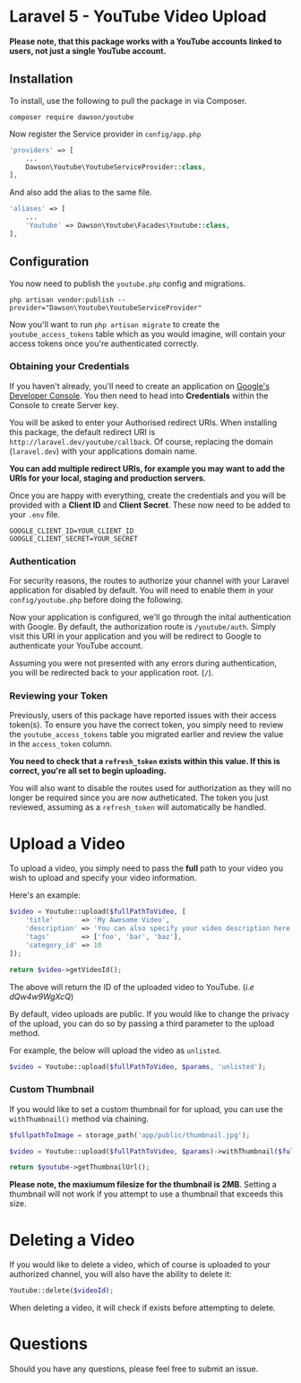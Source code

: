 # Laravel 5 - YouTube Video Upload

**Please note, that this package works with a YouTube accounts linked to users, not just a single YouTube account.**

## Installation

To install, use the following to pull the package in via Composer.

```
composer require dawson/youtube
```

Now register the Service provider in `config/app.php`

```php
'providers' => [
    ...
    Dawson\Youtube\YoutubeServiceProvider::class,
],
```

And also add the alias to the same file.

```php
'aliases' => [
    ...
    'Youtube' => Dawson\Youtube\Facades\Youtube::class,
],
```

## Configuration

You now need to publish the `youtube.php` config and migrations.

```
php artisan vendor:publish --provider="Dawson\Youtube\YoutubeServiceProvider"
```

Now you'll want to run `php artisan migrate` to create the `youtube_access_tokens` table which as you would imagine, will contain your access tokens once you're authenticated correctly.

### Obtaining your Credentials

If you haven't already, you'll need to create an application on [Google's Developer Console](https://console.developers.google.com/project). You then need to head into **Credentials** within the Console to create Server key.

You will be asked to enter your Authorised redirect URIs. When installing this package, the default redirect URI is `http://laravel.dev/youtube/callback`. Of course, replacing the domain (`laravel.dev`) with your applications domain name.

**You can add multiple redirect URIs, for example you may want to add the URIs for your local, staging and production servers.**

Once you are happy with everything, create the credentials and you will be provided with a **Client ID** and **Client Secret**. These now need to be added to your `.env` file.

```
GOOGLE_CLIENT_ID=YOUR_CLIENT_ID
GOOGLE_CLIENT_SECRET=YOUR_SECRET
```

### Authentication

For security reasons, the routes to authorize your channel with your Laravel application for disabled by default. You will need to enable them in your `config/youtube.php` before doing the following.

Now your application is configured, we'll go through the inital authentication with Google. By default, the authorization route is `/youtube/auth`. Simply visit this URI in your application and you will be redirect to Google to authenticate your YouTube account.

Assuming you were not presented with any errors during authentication, you will be redirected back to your application root. (`/`).

### Reviewing your Token

Previously, users of this package have reported issues with their access token(s). To ensure you have the correct token, you simply need to review the `youtube_access_tokens` table you migrated earlier and review the value in the `access_token` column.

**You need to check that a `refresh_token` exists within this value. If this is correct, you're all set to begin uploading.**

You will also want to disable the routes used for authorization as they will no longer be required since you are now autheticated. The token you just reviewed, assuming as a `refresh_token` will automatically be handled. 

# Upload a Video

To upload a video, you simply need to pass the **full** path to your video you wish to upload and specify your video information.

Here's an example:

```php
$video = Youtube::upload($fullPathToVideo, [
    'title'       => 'My Awesome Video',
    'description' => 'You can also specify your video description here.',
    'tags'	      => ['foo', 'bar', 'baz'],
    'category_id' => 10
]);

return $video->getVideoId();
```

The above will return the ID of the uploaded video to YouTube. (*i.e dQw4w9WgXcQ*)

By default, video uploads are public. If you would like to change the privacy of the upload, you can do so by passing a third parameter to the upload method.

For example, the below will upload the video as `unlisted`.

```php
$video = Youtube::upload($fullPathToVideo, $params, 'unlisted');
```

### Custom Thumbnail

If you would like to set a custom thumbnail for for upload, you can use the `withThumbnail()` method via chaining.

```php
$fullpathToImage = storage_path('app/public/thumbnail.jpg');

$video = Youtube::upload($fullPathToVideo, $params)->withThumbnail($fullpathToImage);

return $youtube->getThumbnailUrl();
```

**Please note, the maxiumum filesize for the thumbnail is 2MB**. Setting a thumbnail will not work if you attempt to use a thumbnail that exceeds this size.

# Deleting a Video

If you would like to delete a video, which of course is uploaded to your authorized channel, you will also have the ability to delete it:

```php
Youtube::delete($videoId);
```

When deleting a video, it will check if exists before attempting to delete.

# Questions

Should you have any questions, please feel free to submit an issue.

